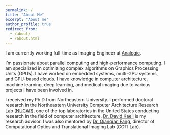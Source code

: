 ```yaml
---
permalink: /
title: "About Me"
excerpt: "About me"
author_profile: true
redirect_from: 
  - /about/
  - /about.html
---
```


I am currently working full-time as Imaging Engineer at [Analogic](https://www.analogic.com/).

I’m passionate about parallel computing and high-performance computing.
I am specialized in optimizing complex algorithms on Graphics Processing Units (GPUs).
I have worked on embedded systems, multi-GPU systems, and GPU-based clouds. I have knowledge in computer architecture, machine learning, deep learning, and medical imaging due to various projects I have been involved in.

I received my Ph.D from Northeastern University.
I performed doctoral research in the Northeastern University Computer Architecture Research Lab ([NUCAR](https://ece.northeastern.edu/groups/nucar/research.html)),
one of the top laboratories in the United States conducting research in the field of computer architecture.
[Dr. David Kaeli](https://ece.northeastern.edu/fac-ece/kaeli.html) is my research advisor.
I was also mentored by [Dr. Qianqian Fang](http://fanglab.org/people/index.html), director of Computational Optics and Translational Imaging Lab (COTI Lab). 

